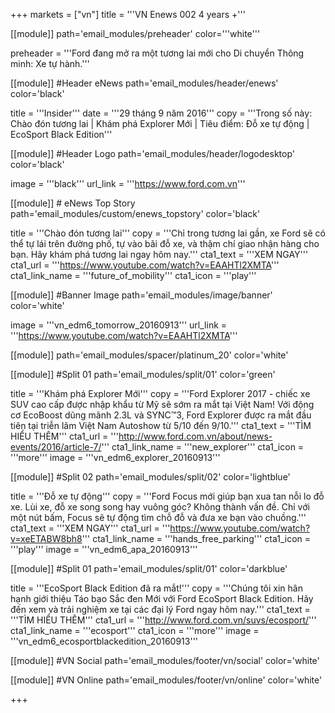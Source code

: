 +++
markets = ["vn"]
title = '''VN Enews 002 4 years +'''


[[module]]
path='email_modules/preheader'
color='''white'''

preheader = '''Ford đang mở ra một tương lai mới cho Di chuyển Thông minh: Xe tự hành.'''

[[module]] #Header eNews
path='email_modules/header/enews'
color='black'

  title = '''Insider'''
  date = '''29 tháng 9 năm 2016'''
  copy = '''Trong số này:<br />Chào đón tương lai | Khám phá Explorer Mới | Tiêu điểm: Đỗ xe tự động | EcoSport Black Edition'''

[[module]] #Header Logo
path='email_modules/header/logodesktop'
color='black'

  image = '''black'''
  url_link = '''https://www.ford.com.vn'''
 
[[module]] # eNews Top Story
path='email_modules/custom/enews_topstory'
color='black'

  title = '''Chào đón tương lai'''
  copy = '''Chỉ trong tương lai gần,  xe Ford sẽ có thể tự lái trên đường phố, tự vào bãi đỗ xe, và thậm chí giao nhận hàng cho bạn. Hãy khám phá tương lai ngay hôm nay.'''
  cta1_text = '''XEM NGAY'''
  cta1_url = '''https://www.youtube.com/watch?v=EAAHTl2XMTA'''
  cta1_link_name = '''future_of_mobility'''
  cta1_icon = '''play'''

[[module]] #Banner Image
path='email_modules/image/banner'
color='white'

  image = '''vn_edm6_tomorrow_20160913'''
  url_link = '''https://www.youtube.com/watch?v=EAAHTl2XMTA'''

[[module]]
path='email_modules/spacer/platinum_20'
color='white'

[[module]] #Split 01
path='email_modules/split/01'
color='green'

  title = '''Khám phá Explorer Mới'''
  copy = '''Ford Explorer 2017 - chiếc xe SUV cao cấp được nhập khẩu từ Mỹ sẽ sớm ra mắt tại Việt Nam! Với động cơ EcoBoost dũng mãnh 2.3L và  SYNC&trade;3, Ford Explorer được ra mắt đầu tiên tại triễn lãm Việt Nam Autoshow từ 5/10 đến 9/10.'''
  cta1_text = '''TÌM HIỂU THÊM'''
  cta1_url = '''http://www.ford.com.vn/about/news-events/2016/article-7/'''
  cta1_link_name = '''new_explorer'''
  cta1_icon = '''more'''
  image = '''vn_edm6_explorer_20160913'''

[[module]] #Split 02
path='email_modules/split/02'
color='lightblue'

  title = '''Đỗ xe tự động'''
  copy = '''Ford Focus mới giúp bạn xua tan nỗi lo đỗ xe. Lùi xe, đỗ xe song song hay vuông góc? Không thành vấn đề. Chỉ với một nút bấm, Focus sẽ tự động tìm chỗ đỗ và đưa xe bạn vào chuồng.'''
  cta1_text = '''XEM NGAY'''
  cta1_url = '''https://www.youtube.com/watch?v=xeETABW8bh8'''
  cta1_link_name = '''hands_free_parking'''
  cta1_icon = '''play'''
  image = '''vn_edm6_apa_20160913'''

[[module]] #Split 01
path='email_modules/split/01'
color='darkblue'

  title = '''EcoSport Black Edition đã ra mắt!'''
  copy = '''Chúng tôi xin hân hạnh giới thiệu Táo bạo Sắc đen Mới với Ford EcoSport Black Edition. Hãy đến xem và trải nghiệm xe tại các đại lý Ford ngay hôm nay.'''
  cta1_text = '''TÌM HIỂU THÊM'''
  cta1_url = '''http://www.ford.com.vn/suvs/ecosport/'''
  cta1_link_name = '''ecosport'''
  cta1_icon = '''more'''
  image = '''vn_edm6_ecosportblackedition_20160913'''

[[module]] #VN Social
path='email_modules/footer/vn/social'
color='white'

[[module]] #VN Online
path='email_modules/footer/vn/online'
color='white'


+++